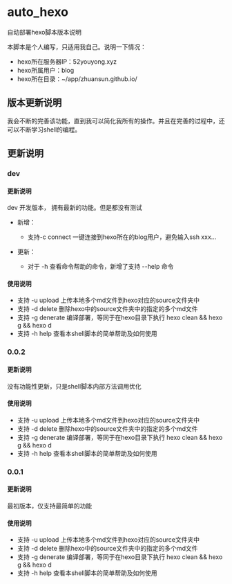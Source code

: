 
# auto_hexo

自动部署hexo脚本版本说明

本脚本是个人编写，只适用我自己。说明一下情况：

- hexo所在服务器IP：52youyong.xyz
- hexo所属用户：blog
- hexo所在目录：~/app/zhuansun.github.io/

## 版本更新说明
我会不断的完善该功能，直到我可以简化我所有的操作。并且在完善的过程中，还可以不断学习shell的编程。


## 更新说明

### dev

#### 更新说明
dev 开发版本， 拥有最新的功能。但是都没有测试

- 新增：
	- 支持-c connect 一键连接到hexo所在的blog用户，避免输入ssh xxx...

- 更新：
	- 对于 -h 查看命令帮助的命令，新增了支持 --help 命令

#### 使用说明
- 支持 -u upload 上传本地多个md文件到hexo对应的source文件夹中
- 支持 -d delete 删除hexo中的source文件夹中的指定的多个md文件
- 支持 -g denerate 编译部署，等同于在hexo目录下执行 hexo clean && hexo g && hexo d
- 支持 -h help 查看本shell脚本的简单帮助及如何使用






### 0.0.2

#### 更新说明
没有功能性更新，只是shell脚本内部方法调用优化

#### 使用说明
- 支持 -u upload 上传本地多个md文件到hexo对应的source文件夹中
- 支持 -d delete 删除hexo中的source文件夹中的指定的多个md文件
- 支持 -g denerate 编译部署，等同于在hexo目录下执行 hexo clean && hexo g && hexo d
- 支持 -h help 查看本shell脚本的简单帮助及如何使用



### 0.0.1

#### 更新说明
最初版本，仅支持最简单的功能

#### 使用说明
- 支持 -u upload 上传本地多个md文件到hexo对应的source文件夹中
- 支持 -d delete 删除hexo中的source文件夹中的指定的多个md文件
- 支持 -g denerate 编译部署，等同于在hexo目录下执行 hexo clean && hexo g && hexo d
- 支持 -h help 查看本shell脚本的简单帮助及如何使用


